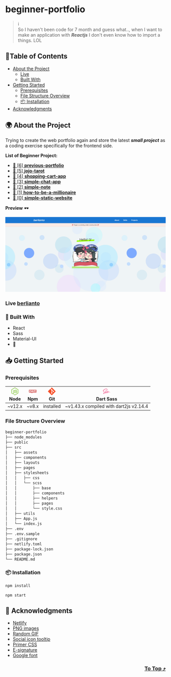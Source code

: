 # beginner-portfolio

> ℹ️ <br>
> So I haven't been code for 7 month and guess what.., when I want to make an application with ***Reactjs*** I don't even know how to import a things. LOL

## 📍Table of Contents
- [About the Project](#-about-the-project)
  - [Live](#live-berlianto)
  - [Built With](#-built-with)
- [Getting Started](#-getting-started)
  - [Prerequisites](#prerequisites)
  - [File Structure Overview](#file-structure-overview)
  - [📦 Installation](#-installation)
- [Acknowledgments](#-acknowledgments)

## 🌍 About the Project
Trying to create the web portfolio again and store the latest ***small project*** as a coding exercise specifically for the frontend side.

**List of Beginner Project:**

- [🚩 [6] **previous-portfolio**](https://github.com/xvferdy/my-portfolio "6") 
- [🚩 [5] **jojo-tarot**](https://github.com/xvferdy/tarot-of-marseilles-sass "5") 
- [🚩 [4] **shopping-cart-app**](https://github.com/xvferdy/shopping-cart-my-ver "4") 
- [🚩 [3] **simple-chat-app**](https://github.com/xvferdy/simple-chat-app "3") 
- [🚩 [2] **simple-note**](https://github.com/xvferdy/simple-note "2") 
- [🚩 [1] **how-to-be-a-millionaire**](https://github.com/xvferdy/how-to-be-a-millionaire "1")
- [🚩 [0] **simple-static-website**](https://github.com/xvferdy/simple-static-website "0") 

**Preview** 🕶️
<p align="">
  <img src="./src/assets/readme/overview.png">
</p>

### Live [berlianto](https://berlianto.netlify.app/)
### 👀 Built With
- React
- Sass
- Material-UI
- 💙

## 📥 Getting Started
### Prerequisites
| [<img src="src/assets/readme/Nodejs.png" alt="Node" />](https://nodejs.org/en/download/)</br>Node | [<img src="src/assets/readme/Npm.png" alt="Npm" />](https://www.npmjs.com/)</br>Npm | [<img src="src/assets/readme/Git.png" alt="Git" />](https://git-scm.com/downloads)</br>Git | [<img src="src/assets/readme/Sass.png" alt="Sass" />](https://sass-lang.com/dart-sass)</br>Dart Sass
| --------- | --------- | --------- | --------- |
| ~v12.x | ~v8.x | installed | ~v1.43.x compiled with dart2js v2.14.4 |
### File Structure Overview
```
beginner-portfolio
├── node_modules
├── public
├── src
│   ├── assets
│   ├── components
│   ├── layouts
│   ├── pages
│   ├── stylesheets
│   │   ├── css
│   │   └── scss
│   │       ├── base
│   │       ├── components
│   │       ├── helpers
│   │       ├── pages
│   │       └── style.css 
│   ├── utils
│   ├── App.js
│   └── index.js
├── .env
├── .env.sample
├── .gitignore
├── netlify.toml
├── package-lock.json
├── package.json
└── README.md
```

### 📦 Installation
```
npm install
```
```
npm start
```

## 👏 Acknowledgments
- [Netlify](https://www.netlify.com/)
- [PNG images](https://www.pngfind.com/)
- [Random GIF](https://developers.giphy.com/)
- [Social icon tooltip](https://codepen.io/jonmilner/pen/bfkKF)
- [Primer CSS](https://primer.style/)
- [E-signature](https://signaturely.com/online-signature/)
- [Google font](https://fonts.google.com/)

<h3 align="right">
      <a href="#-about-the-project">To Top ⤴️</a>
</h3>
